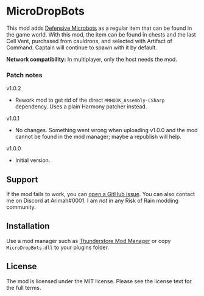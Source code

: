 # MicroDropBots

This mod adds [Defensive Microbots][] as a regular item that can be found in the game world. With this mod, the item can be found in chests and the last Cell Vent, purchased from cauldrons, and selected with Artifact of Command. Captain will continue to spawn with it by default.

**Network compatibility:** In multiplayer, only the host needs the mod.

### Patch notes

v1.0.2

* Rework mod to get rid of the direct `MMHOOK_Assembly-CSharp` dependency. Uses a plain Harmony patcher instead.

v1.0.1

* No changes. Something went wrong when uploading v1.0.0 and the mod cannot be found in the mod manager; maybe a republish will help.

v1.0.0

* Initial version.

## Support

If the mod fails to work, you can [open a GitHub issue][issue]. You can also contact me on Discord at Arimah#0001. I am _not_ in any Risk of Rain modding community.

## Installation

Use a mod manager such as [Thunderstore Mod Manager][r2mm] or copy `MicroDropBots.dll` to your plugins folder.

## License

The mod is licensed under the MIT license. Please see the license text for the full terms.

[Defensive Microbots]: https://riskofrain2.fandom.com/wiki/Defensive_Microbots
[issue]: https://github.com/arimah/MicroDropBots/issues/new
[r2mm]: https://www.overwolf.com/app/Thunderstore-Thunderstore_Mod_Manager
